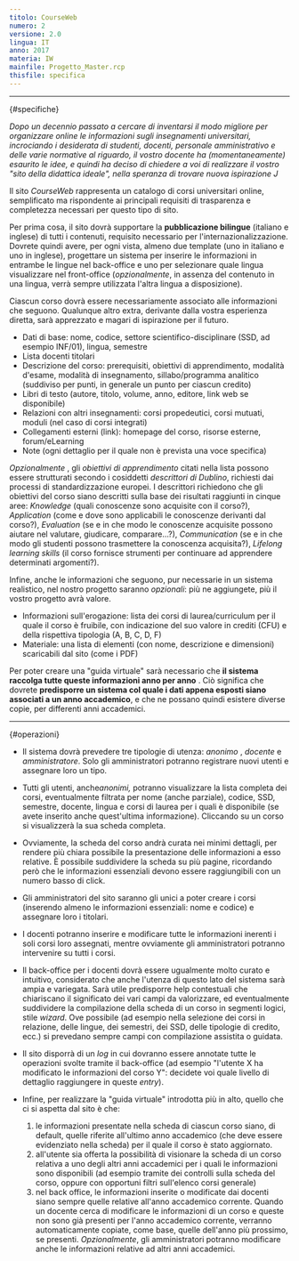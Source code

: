 ```yaml
---
titolo: CourseWeb
numero: 2
versione: 2.0
lingua: IT
anno: 2017
materia: IW
mainfile: Progetto_Master.rcp
thisfile: specifica
---
```


-------

{#specifiche}

*Dopo un decennio passato a cercare di inventarsi il modo
migliore per organizzare online le informazioni sugli insegnamenti
universitari, incrociando i desiderata di studenti, docenti, personale
amministrativo e delle varie normative al riguardo, il vostro docente ha
(momentaneamente) esaurito le idee, e quindi ha deciso di chiedere a voi di
realizzare il vostro "sito della didattica ideale", nella speranza di trovare
nuova ispirazione* *J*

Il sito *CourseWeb* rappresenta un catalogo di corsi
universitari online, semplificato ma rispondente ai principali requisiti di
trasparenza e completezza necessari per questo tipo di sito.

Per prima cosa, il sito dovrà supportare la **pubblicazione
bilingue** (italiano e inglese) di tutti i contenuti, requisito necessario
per l'internazionalizzazione. Dovrete quindi avere, per ogni vista, almeno due
template (uno in italiano e uno in inglese), progettare un sistema per inserire
le informazioni in entrambe le lingue nel back-office e uno per selezionare
quale lingua visualizzare nel front-office (*opzionalmente*, in assenza
del contenuto in una lingua, verrà sempre utilizzata l'altra lingua a
disposizione).

Ciascun corso dovrà essere necessariamente associato alle
informazioni che seguono. Qualunque altro extra, derivante dalla vostra
esperienza diretta, sarà apprezzato e magari di ispirazione per il futuro.

- Dati di base: nome, codice, settore scientifico-disciplinare
(SSD, ad esempio INF/01), lingua, semestre
- Lista docenti titolari
- Descrizione del corso: prerequisiti, obiettivi di apprendimento,
modalità d'esame, modalità di insegnamento, sillabo/programma analitico
(suddiviso per punti, in generale un punto per ciascun credito)
- Libri di testo (autore, titolo, volume, anno, editore, link web
se disponibile)
- Relazioni con altri insegnamenti: corsi propedeutici, corsi
mutuati, moduli (nel caso di corsi integrati)
- Collegamenti esterni (link): homepage del corso, risorse esterne,
forum/eLearning
- Note (ogni dettaglio per il quale non è prevista una voce
specifica)

*Opzionalmente* , gli *obiettivi di
apprendimento* citati nella lista possono essere strutturati secondo i
cosiddetti *descrittori di Dublino*, richiesti dai processi di
standardizzazione europei. I descrittori richiedono che gli obiettivi del corso
siano descritti sulla base dei risultati raggiunti in cinque aree: *Knowledge*
(quali conoscenze sono acquisite con il corso?), *Application* (come e
dove sono applicabili le conoscenze derivanti dal corso?), *Evaluation*
(se e in che modo le conoscenze acquisite possono aiutare nel valutare,
giudicare, comparare...?), *Communication* (se e in che modo gli studenti
possono trasmettere la conoscenza acquisita?), *Lifelong learning skills*
(il corso fornisce strumenti per continuare ad apprendere determinati
argomenti?).

Infine, anche le informazioni che seguono,
pur necessarie in un sistema realistico, nel nostro progetto saranno *opzionali*:
più ne aggiungete, più il vostro progetto avrà valore.

- Informazioni sull'erogazione: lista dei corsi di
laurea/curriculum per il quale il corso è fruibile, con indicazione del suo
valore in crediti (CFU) e della rispettiva tipologia (A, B, C, D, F)
- Materiale: una lista di elementi (con nome, descrizione e
dimensioni) scaricabili dal sito (come i PDF)

Per poter creare una "guida virtuale" sarà necessario che **il
sistema raccolga tutte queste informazioni anno per anno** . Ciò significa che
dovrete **predisporre un sistema col quale i dati appena esposti siano
associati a un anno accademico**, e che ne possano quindi esistere diverse
copie, per differenti anni accademici.

-------
{#operazioni}

- Il sistema dovrà prevedere tre tipologie di utenza: *anonimo* ,
  *docente* e *amministratore*. Solo gli amministratori potranno
  registrare nuovi utenti e assegnare loro un tipo.

- Tutti gli utenti, anche*anonimi,* potranno visualizzare la
  lista completa dei corsi, eventualmente filtrata per nome (anche parziale),
  codice, SSD, semestre, docente, lingua e corsi di laurea per i quali è
  disponibile (se avete inserito anche quest'ultima informazione). Cliccando su
  un corso si visualizzerà la sua scheda completa.

- Ovviamente, la scheda del corso andrà curata nei minimi dettagli,
  per rendere più chiara possibile la presentazione delle informazioni a esso
  relative. È possibile suddividere la scheda su più pagine, ricordando però che
  le informazioni essenziali devono essere raggiungibili con un numero basso di
  click.

- Gli amministratori del sito saranno gli unici a poter creare i
  corsi (inserendo almeno le informazioni essenziali: nome e codice) e assegnare
  loro i titolari.

- I docenti potranno inserire e modificare tutte le informazioni
  inerenti i soli corsi loro assegnati, mentre ovviamente gli amministratori
  potranno intervenire su tutti i corsi.

- Il back-office per i docenti dovrà essere ugualmente molto curato
  e intuitivo, considerato che anche l'utenza di questo lato del sistema sarà
  ampia e variegata. Sarà utile predisporre help contestuali che chiariscano il
  significato dei vari campi da valorizzare, ed eventualmente suddividere la
  compilazione della scheda di un corso in segmenti logici, stile *wizard*.
  Ove possibile (ad esempio nella selezione dei corsi in relazione, delle lingue,
  dei semestri, dei SSD, delle tipologie di credito, ecc.) si prevedano sempre campi
  con compilazione assistita o guidata.

- Il sito disporrà di un *log* in cui dovranno essere annotate
  tutte le operazioni svolte tramite il back-office (ad esempio "l'utente X ha
  modificato le informazioni del corso Y": decidete voi quale livello di
  dettaglio raggiungere in queste *entry*).

- Infine, per realizzare la "guida virtuale" introdotta più in
  alto, quello che ci si aspetta dal sito è che:
   1. le informazioni presentate nella scheda di ciascun corso siano, di default, quelle riferite all'ultimo anno accademico (che deve essere evidenziato nella scheda) per il quale il corso è stato aggiornato.
   2. all'utente sia offerta la possibilità di visionare la scheda di un corso relativa a uno degli altri anni accademici per i quali le informazioni sono disponibili (ad esempio tramite dei controlli sulla scheda del corso, oppure con opportuni filtri sull'elenco corsi generale)
   3. nel back office, le informazioni inserite o modificate dai docenti siano sempre quelle relative all'anno accademico corrente. Quando un docente cerca di modificare le informazioni di un corso e queste non sono già presenti per l'anno accademico corrente, verranno automaticamente copiate, come base, quelle dell'anno più prossimo, se presenti. *Opzionalmente*, gli amministratori potranno modificare anche le informazioni relative ad altri anni accademici.
